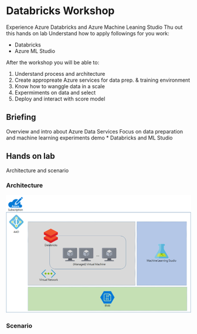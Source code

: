 # Databricks Workshop

Experience Azure Databricks and Azure Machine Leaning Studio
Thu out this hands on lab Understand how to apply followings for you work:

* Databricks
* Azure ML Studio

After the workshop you will be able to:

1. Understand process and architecture
1. Create appropreate Azure services for data prep. & training environment
1. Know how to wanggle data in a scale
1. Expermiments on data and select  
1. Deploy and interact with score model


## Briefing

Overview and intro about Azure Data Services
	Focus on data preparation and machine learning experiments 
	demo
		* Databricks and ML Studio

## Hands on lab
Architecture and scenario

### Architecture
![overallarch](./images/arch01.01.png)

### Scenario 

	
	
		
